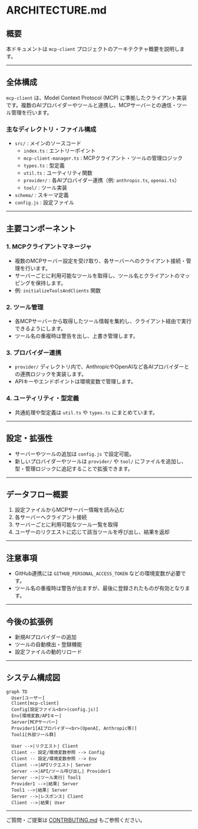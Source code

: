 # ARCHITECTURE.md

## 概要

本ドキュメントは `mcp-client` プロジェクトのアーキテクチャ概要を説明します。

---

## 全体構成

`mcp-client` は、Model Context Protocol (MCP) に準拠したクライアント実装です。複数のAIプロバイダーやツールと連携し、MCPサーバーとの通信・ツール管理を行います。

### 主なディレクトリ・ファイル構成

- `src/` : メインのソースコード
  - `index.ts` : エントリーポイント
  - `mcp-client-manager.ts` : MCPクライアント・ツールの管理ロジック
  - `types.ts` : 型定義
  - `util.ts` : ユーティリティ関数
  - `provider/` : 各AIプロバイダー連携（例: `anthropic.ts`, `openai.ts`）
  - `tool/` : ツール実装
- `schema/` : スキーマ定義
- `config.js` : 設定ファイル

---

## 主要コンポーネント

### 1. MCPクライアントマネージャ
- 複数のMCPサーバー設定を受け取り、各サーバーへのクライアント接続・管理を行います。
- サーバーごとに利用可能なツールを取得し、ツール名とクライアントのマッピングを保持します。
- 例: `initializeToolsAndClients` 関数

### 2. ツール管理
- 各MCPサーバーから取得したツール情報を集約し、クライアント経由で実行できるようにします。
- ツール名の重複時は警告を出し、上書き管理します。

### 3. プロバイダー連携
- `provider/` ディレクトリ内で、AnthropicやOpenAIなど各AIプロバイダーとの連携ロジックを実装します。
- APIキーやエンドポイントは環境変数で管理します。

### 4. ユーティリティ・型定義
- 共通処理や型定義は `util.ts` や `types.ts` にまとめています。

---

## 設定・拡張性

- サーバーやツールの追加は `config.js` で設定可能。
- 新しいプロバイダーやツールは `provider/` や `tool/` にファイルを追加し、型・管理ロジックに追記することで拡張できます。

---

## データフロー概要

1. 設定ファイルからMCPサーバー情報を読み込む
2. 各サーバーへクライアント接続
3. サーバーごとに利用可能なツール一覧を取得
4. ユーザーのリクエストに応じて該当ツールを呼び出し、結果を返却

---

## 注意事項

- GitHub連携には `GITHUB_PERSONAL_ACCESS_TOKEN` などの環境変数が必要です。
- ツール名の重複時は警告が出ますが、最後に登録されたものが有効となります。

---

## 今後の拡張例

- 新規AIプロバイダーの追加
- ツールの自動検出・登録機能
- 設定ファイルの動的リロード

---

## システム構成図

```mermaid
graph TD
  User[ユーザー]
  Client[mcp-client]
  Config[設定ファイル<br>(config.js)]
  Env[環境変数/APIキー]
  Server[MCPサーバー]
  Provider1[AIプロバイダー<br>(OpenAI, Anthropic等)]
  Tool1[外部ツール群]

  User -->|リクエスト| Client
  Client -- 設定/環境変数参照 --> Config
  Client -- 設定/環境変数参照 --> Env
  Client -->|APIリクエスト| Server
  Server -->|API/ツール呼び出し| Provider1
  Server -->|ツール実行| Tool1
  Provider1 -->|結果| Server
  Tool1 -->|結果| Server
  Server -->|レスポンス| Client
  Client -->|結果| User
```

---

ご質問・ご提案は [CONTRIBUTING.md](./CONTRIBUTING.md) もご参照ください。
